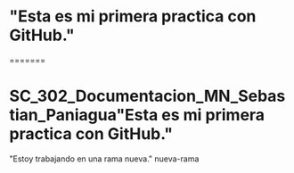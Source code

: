 # "Esta es mi primera practica con GitHub." 
=======
# SC_302_Documentacion_MN_Sebastian_Paniagua"Esta es mi primera practica con GitHub." 

"Estoy trabajando en una rama nueva." 
nueva-rama
